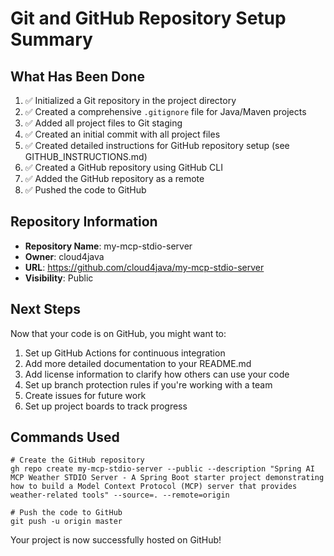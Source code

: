 # Git and GitHub Repository Setup Summary

## What Has Been Done

1. ✅ Initialized a Git repository in the project directory
2. ✅ Created a comprehensive `.gitignore` file for Java/Maven projects
3. ✅ Added all project files to Git staging
4. ✅ Created an initial commit with all project files
5. ✅ Created detailed instructions for GitHub repository setup (see GITHUB_INSTRUCTIONS.md)
6. ✅ Created a GitHub repository using GitHub CLI
7. ✅ Added the GitHub repository as a remote
8. ✅ Pushed the code to GitHub

## Repository Information

- **Repository Name**: my-mcp-stdio-server
- **Owner**: cloud4java
- **URL**: https://github.com/cloud4java/my-mcp-stdio-server
- **Visibility**: Public

## Next Steps

Now that your code is on GitHub, you might want to:

1. Set up GitHub Actions for continuous integration
2. Add more detailed documentation to your README.md
3. Add license information to clarify how others can use your code
4. Set up branch protection rules if you're working with a team
5. Create issues for future work
6. Set up project boards to track progress

## Commands Used

```
# Create the GitHub repository
gh repo create my-mcp-stdio-server --public --description "Spring AI MCP Weather STDIO Server - A Spring Boot starter project demonstrating how to build a Model Context Protocol (MCP) server that provides weather-related tools" --source=. --remote=origin

# Push the code to GitHub
git push -u origin master
```

Your project is now successfully hosted on GitHub!
